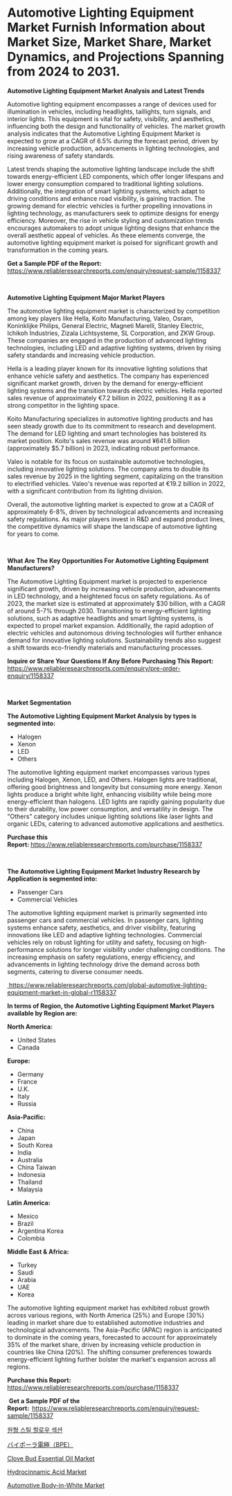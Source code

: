 <p><h1>Automotive Lighting Equipment Market Furnish Information about Market Size, Market Share, Market Dynamics, and Projections Spanning from 2024 to 2031.</h1></p><p><strong>Automotive Lighting Equipment Market Analysis and Latest Trends</strong></p>
<p><p>Automotive lighting equipment encompasses a range of devices used for illumination in vehicles, including headlights, taillights, turn signals, and interior lights. This equipment is vital for safety, visibility, and aesthetics, influencing both the design and functionality of vehicles. The market growth analysis indicates that the Automotive Lighting Equipment Market is expected to grow at a CAGR of 6.5% during the forecast period, driven by increasing vehicle production, advancements in lighting technologies, and rising awareness of safety standards. </p><p>Latest trends shaping the automotive lighting landscape include the shift towards energy-efficient LED components, which offer longer lifespans and lower energy consumption compared to traditional lighting solutions. Additionally, the integration of smart lighting systems, which adapt to driving conditions and enhance road visibility, is gaining traction. The growing demand for electric vehicles is further propelling innovations in lighting technology, as manufacturers seek to optimize designs for energy efficiency. Moreover, the rise in vehicle styling and customization trends encourages automakers to adopt unique lighting designs that enhance the overall aesthetic appeal of vehicles. As these elements converge, the automotive lighting equipment market is poised for significant growth and transformation in the coming years.</p></p>
<p><strong>Get a Sample PDF of the Report:&nbsp;</strong> <a href="https://www.reliableresearchreports.com/enquiry/request-sample/1158337">https://www.reliableresearchreports.com/enquiry/request-sample/1158337</a></p>
<p>&nbsp;</p>
<p><strong>Automotive Lighting Equipment Major Market Players</strong></p>
<p><p>The automotive lighting equipment market is characterized by competition among key players like Hella, Koito Manufacturing, Valeo, Osram, Koninklijke Philips, General Electric, Magneti Marelli, Stanley Electric, Ichikoh Industries, Zizala Lichtsysteme, SL Corporation, and ZKW Group. These companies are engaged in the production of advanced lighting technologies, including LED and adaptive lighting systems, driven by rising safety standards and increasing vehicle production.</p><p>Hella is a leading player known for its innovative lighting solutions that enhance vehicle safety and aesthetics. The company has experienced significant market growth, driven by the demand for energy-efficient lighting systems and the transition towards electric vehicles. Hella reported sales revenue of approximately €7.2 billion in 2022, positioning it as a strong competitor in the lighting space.</p><p>Koito Manufacturing specializes in automotive lighting products and has seen steady growth due to its commitment to research and development. The demand for LED lighting and smart technologies has bolstered its market position. Koito's sales revenue was around ¥641.6 billion (approximately $5.7 billion) in 2023, indicating robust performance.</p><p>Valeo is notable for its focus on sustainable automotive technologies, including innovative lighting solutions. The company aims to double its sales revenue by 2025 in the lighting segment, capitalizing on the transition to electrified vehicles. Valeo's revenue was reported at €19.2 billion in 2022, with a significant contribution from its lighting division.</p><p>Overall, the automotive lighting market is expected to grow at a CAGR of approximately 6-8%, driven by technological advancements and increasing safety regulations. As major players invest in R&D and expand product lines, the competitive dynamics will shape the landscape of automotive lighting for years to come.</p></p>
<p>&nbsp;</p>
<p><strong>What Are The Key Opportunities For Automotive Lighting Equipment Manufacturers?</strong></p>
<p><p>The Automotive Lighting Equipment market is projected to experience significant growth, driven by increasing vehicle production, advancements in LED technology, and a heightened focus on safety regulations. As of 2023, the market size is estimated at approximately $30 billion, with a CAGR of around 5-7% through 2030. Transitioning to energy-efficient lighting solutions, such as adaptive headlights and smart lighting systems, is expected to propel market expansion. Additionally, the rapid adoption of electric vehicles and autonomous driving technologies will further enhance demand for innovative lighting solutions. Sustainability trends also suggest a shift towards eco-friendly materials and manufacturing processes.</p></p>
<p><strong>Inquire or Share Your Questions If Any Before Purchasing This Report:</strong> <a href="https://www.reliableresearchreports.com/enquiry/pre-order-enquiry/1158337">https://www.reliableresearchreports.com/enquiry/pre-order-enquiry/1158337</a></p>
<p>&nbsp;</p>
<p><strong>Market Segmentation</strong></p>
<p><strong>The Automotive Lighting Equipment Market Analysis by types is segmented into:</strong></p>
<p><ul><li>Halogen</li><li>Xenon</li><li>LED</li><li>Others</li></ul></p>
<p><p>The automotive lighting equipment market encompasses various types including Halogen, Xenon, LED, and Others. Halogen lights are traditional, offering good brightness and longevity but consuming more energy. Xenon lights produce a bright white light, enhancing visibility while being more energy-efficient than halogens. LED lights are rapidly gaining popularity due to their durability, low power consumption, and versatility in design. The "Others" category includes unique lighting solutions like laser lights and organic LEDs, catering to advanced automotive applications and aesthetics.</p></p>
<p><strong>Purchase this Report:&nbsp;</strong><a href="https://www.reliableresearchreports.com/purchase/1158337">https://www.reliableresearchreports.com/purchase/1158337</a></p>
<p>&nbsp;</p>
<p><strong>The Automotive Lighting Equipment Market Industry Research by Application is segmented into:</strong></p>
<p><ul><li>Passenger Cars</li><li>Commercial Vehicles</li></ul></p>
<p><p>The automotive lighting equipment market is primarily segmented into passenger cars and commercial vehicles. In passenger cars, lighting systems enhance safety, aesthetics, and driver visibility, featuring innovations like LED and adaptive lighting technologies. Commercial vehicles rely on robust lighting for utility and safety, focusing on high-performance solutions for longer visibility under challenging conditions. The increasing emphasis on safety regulations, energy efficiency, and advancements in lighting technology drive the demand across both segments, catering to diverse consumer needs.</p></p>
<p><a href="https://www.reliableresearchreports.com/global-automotive-lighting-equipment-market-in-global-r1158337">&nbsp;https://www.reliableresearchreports.com/global-automotive-lighting-equipment-market-in-global-r1158337</a></p>
<p><strong>In terms of Region, the Automotive Lighting Equipment Market Players available by Region are:</strong></p>
<p>
    <p> <strong> North America: </strong>
        <ul>
            <li>United States</li>
            <li>Canada</li>
        </ul>
        </p> 
    <p> <strong> Europe: </strong>
        <ul>
            <li>Germany</li>
            <li>France</li>
            <li>U.K.</li>
            <li>Italy</li>
            <li>Russia</li>
        </ul>
        </p> 
    <p> <strong> Asia-Pacific: </strong>
        <ul>
            <li>China</li>
            <li>Japan</li>
            <li>South Korea</li>
            <li>India</li>
            <li>Australia</li>
            <li>China Taiwan</li>
            <li>Indonesia</li>
            <li>Thailand</li>
            <li>Malaysia</li>
        </ul>
        </p> 
    <p> <strong> Latin America: </strong>
        <ul>
            <li>Mexico</li>
            <li>Brazil</li>
            <li>Argentina Korea</li>
            <li>Colombia</li>
        </ul>
        </p> 
    <p> <strong> Middle East & Africa: </strong>
        <ul>
            <li>Turkey</li>
            <li>Saudi</li>
            <li>Arabia</li>
            <li>UAE</li>
            <li>Korea</li>
        </ul>
    </p>
    </p>
<p><p>The automotive lighting equipment market has exhibited robust growth across various regions, with North America (25%) and Europe (30%) leading in market share due to established automotive industries and technological advancements. The Asia-Pacific (APAC) region is anticipated to dominate in the coming years, forecasted to account for approximately 35% of the market share, driven by increasing vehicle production in countries like China (20%). The shifting consumer preferences towards energy-efficient lighting further bolster the market's expansion across all regions.</p></p>
<p><strong>Purchase this Report: </strong><a href="https://www.reliableresearchreports.com/purchase/1158337">https://www.reliableresearchreports.com/purchase/1158337</a></p>
<p>&nbsp;<strong>Get a Sample PDF of the Report:&nbsp;&nbsp;</strong><a href="https://www.reliableresearchreports.com/enquiry/request-sample/1158337">https://www.reliableresearchreports.com/enquiry/request-sample/1158337</a></p>
<p><strong></strong></p>
<p><p><a href="https://medium.com/@mrjessycarter/circular-steel-hollow-section-market-%EC%9D%98-%EA%B8%80%EB%A1%9C%EB%B2%8C-%EC%8B%9C%EC%9E%A5-%EA%B0%9C%EC%9A%94%EB%8A%94-%EC%A0%84-%EC%84%B8%EA%B3%84-%EB%B0%8F-%EC%A3%BC%EC%9A%94-%EC%8B%9C%EC%9E%A5%EC%9D%98-%EC%82%B0%EC%97%85%EC%97%90-%EC%98%81%ED%96%A5%EC%9D%84-%EB%AF%B8%EC%B9%98%EB%8A%94-%EC%A3%BC%EC%9A%94-%ED%8A%B8%EB%A0%8C%EB%93%9C%EC%97%90-%EB%8C%80%ED%95%9C-%EB%8F%85%ED%8A%B9%ED%95%9C-%EA%B4%80%EC%A0%90%EC%9D%84-4c477cef3b17">원형 스틸 할로우 섹션</a></p><p><a href="https://mercedesyzfi.medium.com/%E3%83%90%E3%82%A4%E3%83%9D%E3%83%BC%E3%83%A9%E9%9B%BB%E6%A5%B5-bpe-%E5%B8%82%E5%A0%B4%E8%AA%BF%E6%9F%BB%E5%A0%B1%E5%91%8A%E6%9B%B8-2031%E5%B9%B4%E3%81%BE%E3%81%A7%E3%81%AE%E3%83%90%E3%82%A4%E3%83%9D%E3%83%BC%E3%83%A9%E9%9B%BB%E6%A5%B5-bpe-%E5%B8%82%E5%A0%B4%E3%81%AE%E5%B8%82%E5%A0%B4%E8%A6%8F%E6%A8%A1%E3%81%A8%E5%8F%8E%E7%9B%8A%E5%88%86%E6%9E%90%E3%82%92%E6%8E%A2%E7%B4%A2%E3%81%97-5-4-%E3%81%AEcagr%E3%82%92%E5%90%AB%E3%82%80127%E3%83%9A%E3%83%BC%E3%82%B8%E3%81%AE%E5%A0%B1%E5%91%8A%E6%9B%B8%E3%81%A7%E3%81%99-2544b6d68299">バイポーラ電極（BPE）</a></p><p><a href="https://issuu.com/reportprime-2/docs/clove-bud-essential-oil-market-size_a43671f6472a32">Clove Bud Essential Oil Market</a></p><p><a href="https://issuu.com/reportprime-2/docs/hydrocinnamic-acid-market-size-2030_7186c5636c3953">Hydrocinnamic Acid Market</a></p><p><a href="https://github.com/ygfu6u/Market-Research-Report-List-1/blob/main/automotive-body-in-white-market.md">Automotive Body-in-White Market</a></p></p>